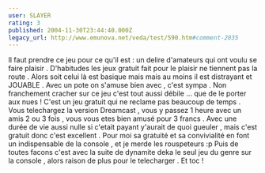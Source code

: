 ```yaml
---
user: SLAYER
rating: 3
published: 2004-11-30T23:44:40.000Z
legacy_url: http://www.emunova.net/veda/test/590.htm#comment-2035
---
```

Il faut prendre ce jeu pour ce qu'il est : un delire d'amateurs qui ont voulu se faire plaisir . D'habitudes les jeux gratuit fait pour le plaisir ne tiennent pas la route . Alors soit celui là est basique mais mais au moins il est distrayant et JOUABLE . Avec un pote on s'amuse bien avec , c'est sympa . Non franchement cracher sur ce jeu c'est tout aussi débile ... que de le porter aux nues ! C'est un jeu gratuit qui ne reclame pas beaucoup de temps . Vous telechargez la version Dreamcast , vous y passez 1 heure avec un amis 2 ou 3 fois , vous vous etes bien amusé pour 3 francs . Avec une durée de vie aussi nulle si c'etait payant y'aurait de quoi gueuler , mais c'est gratuit donc c'est excellent . Pour moi sa gratuité et sa convivialité en font un indispensable de la console , et je merde les rouspeteurs :p
Puis de toutes facons c'est avec la suite de dynamite deka le seul jeu du genre sur la console , alors raison de plus pour le telecharger . Et toc !